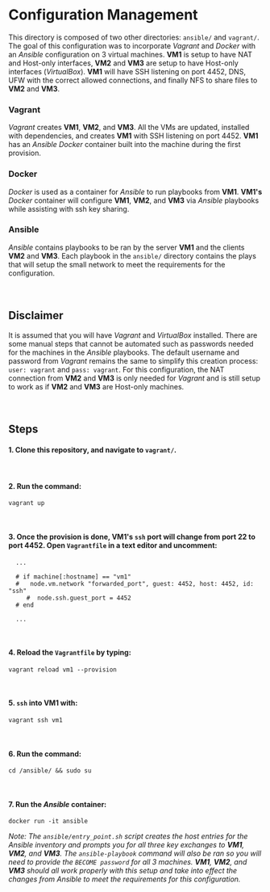 # Configuration Management #
This directory is composed of two other directories: `ansible/` and `vagrant/`.
The goal of this configuration was to incorporate *Vagrant* and *Docker* with an *Ansible* configuration on 3 virtual machines. **VM1** is setup to have NAT and Host-only interfaces, **VM2** and **VM3** are setup to have Host-only interfaces (*VirtualBox*). **VM1** will have SSH listening on port 4452, DNS, UFW with the correct allowed connections, and finally NFS to share files to **VM2** and **VM3**.
<br/>

### Vagrant ###
*Vagrant* creates **VM1**, **VM2**, and **VM3**. All the VMs are updated, installed with dependencies, and creates **VM1** with SSH listening on port 4452. **VM1** has an *Ansible* *Docker* container built into the machine during the first provision.
<br/>

### Docker ###
*Docker* is used as a container for *Ansible* to run playbooks from **VM1**. **VM1's** *Docker* container will configure **VM1**, **VM2**, and **VM3** via *Ansible* playbooks while assisting with ssh key sharing.
<br/>

### Ansible ###
*Ansible* contains playbooks to be ran by the server **VM1** and the clients **VM2** and **VM3**. Each playbook in the `ansible/` directory contains the plays that will setup the small network to meet the requirements for the configuration.
<br/>
<br/>
<br/>

## Disclaimer ##
It is assumed that you will have *Vagrant* and *VirtualBox* installed. There are some manual steps that cannot be automated such as passwords needed for the machines in the *Ansible* playbooks. The default username and password from *Vagrant* remains the same to simplify this creation process: `user: vagrant` and `pass: vagrant`. For this configuration, the NAT connection from **VM2** and **VM3** is only needed for *Vagrant* and is still setup to work as if **VM2** and **VM3** are Host-only machines.
<br/>
<br/>
<br/>

## Steps ##

#### 1. Clone this repository, and navigate to `vagrant/`. ####
<br/>

#### 2. Run the command: ####
```
vagrant up
```
<br/>

#### 3. Once the provision is done, **VM1's** `ssh` port will change from port 22 to port 4452. Open `Vagrantfile` in a text editor and uncomment: ####
```
  ...

  # if machine[:hostname] == "vm1"
  #   node.vm.network "forwarded_port", guest: 4452, host: 4452, id: "ssh"
     #  node.ssh.guest_port = 4452
  # end

  ...
```
<br/>

#### 4. Reload the `Vagrantfile` by typing: ####
```
vagrant reload vm1 --provision
```
<br/>

#### 5. `ssh` into **VM1** with: ####
```
vagrant ssh vm1
```
<br/>

#### 6. Run the command: ####
```
cd /ansible/ && sudo su
```
<br/>

#### 7. Run the *Ansible* container: ####
```
docker run -it ansible
```

*Note: The `ansible/entry_point.sh` script creates the host entries for the *Ansible* inventory and prompts you for all three key exchanges to **VM1**, **VM2**, and **VM3**. The `ansible-playbook` command will also be ran so you will need to provide the `BECOME password` for all 3 machines. **VM1**, **VM2**, and **VM3** should all work properly with this setup and take into effect the changes from *Ansible* to meet the requirements for this configuration.*
